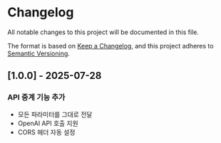 # Changelog

All notable changes to this project will be documented in this file.

The format is based on [Keep a Changelog](https://keepachangelog.com/en/1.0.0/),
and this project adheres to [Semantic Versioning](https://semver.org/spec/v2.0.0.html).

## [1.0.0] - 2025-07-28

### API 중계 기능 추가

- 모든 파라미터를 그대로 전달
- OpenAI API 호출 지원
- CORS 헤더 자동 설정
